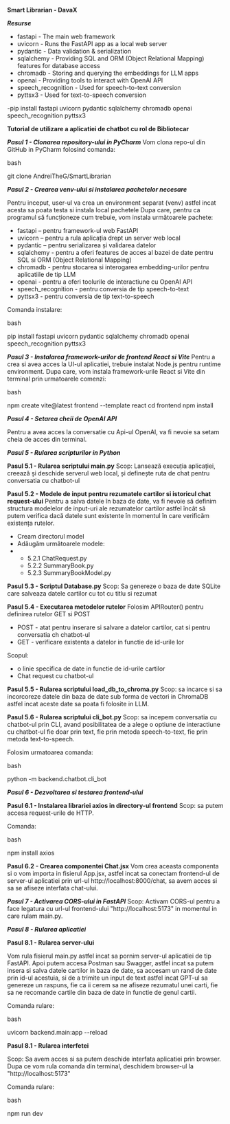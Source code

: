 **Smart Librarian - DavaX**

***Resurse***

- fastapi - The main web framework
- uvicorn - Runs the FastAPI app as a local web server
- pydantic - Data validation & serialization
- sqlalchemy - Providing SQL and ORM (Object Relational Mapping) features for database access
- chromadb - Storing and querying the embeddings for LLM apps
- openai - Providing tools to interact with OpenAI API
- speech_recognition - Used for speech-to-text conversion
- pyttsx3 - Used for text-to-speech conversion

-pip install fastapi uvicorn pydantic sqlalchemy chromadb openai speech_recognition pyttsx3

**Tutorial de utilizare a aplicatiei de chatbot cu rol de Bibliotecar**

***Pasul 1 - Clonarea repository-ului in PyCharm***
Vom clona repo-ul din GitHub in PyCharm folosind comanda:

bash

git clone AndreiTheG/SmartLibrarian

***Pasul 2 - Crearea venv-ului si instalarea pachetelor necesare***

Pentru inceput, user-ul va crea un environment separat (venv) astfel incat acesta sa poata testa si instala local pachetele
Dupa care, pentru ca programul să funcționeze cum trebuie, vom instala următoarele pachete:

- fastapi – pentru framework-ul web FastAPI
- uvicorn – pentru a rula aplicația drept un server web local
- pydantic – pentru serializarea și validarea datelor
- sqlalchemy - pentru a oferi features de acces al bazei de date pentru SQL si ORM (Object Relational Mapping) 
- chromadb - pentru stocarea si interogarea embedding-urilor pentru aplicatiile de tip LLM
- openai - pentru a oferi toolurile de interactiune cu OpenAI API
- speech_recognition - pentru conversia de tip speech-to-text 
- pyttsx3 - pentru conversia de tip text-to-speech

Comanda instalare:

bash

pip install fastapi uvicorn pydantic sqlalchemy chromadb openai speech_recognition pyttsx3


***Pasul 3 - Instalarea framework-urilor de frontend React si Vite***
Pentru a crea si avea acces la UI-ul aplicatiei, trebuie instalat Node.js pentru runtime environment. 
Dupa care, vom instala framework-urile React si Vite din terminal prin urmatoarele comenzi:

bash

npm create vite@latest frontend --template react
cd frontend
npm install


***Pasul 4 - Setarea cheii de OpenAI API***

Pentru a avea acces la conversatie cu Api-ul OpenAI, va fi nevoie sa setam cheia de acces din terminal.


***Pasul 5 - Rularea scripturilor in Python***

****Pasul 5.1 - Rularea scriptului main.py****
Scop: Lansează execuția aplicației, creează și deschide serverul web local, și definește ruta de chat pentru conversatia cu chatbot-ul

****Pasul 5.2 - Modele de input pentru rezumatele cartilor si istoricul chat request-ului****
Pentru a salva datele în baza de date, va fi nevoie să definim structura modelelor de input-uri ale rezumatelor cartilor astfel încât să putem 
verifica dacă datele sunt existente în momentul în care verificăm existența rutelor.
- Cream directorul model
- Adăugăm următoarele modele:
- - 5.2.1 ChatRequest.py
  - 5.2.2 SummaryBook.py
  - 5.2.3 SummaryBookModel.py
 
****Pasul 5.3 - Scriptul Database.py****
Scop: Sa genereze o baza de date SQLite care salveaza datele cartilor cu tot cu titlu si rezumat

****Pasul 5.4 - Executarea metodelor rutelor****
Folosim APIRouter() pentru definirea rutelor GET si POST
- POST - atat pentru inserare si salvare a datelor cartilor, cat si pentru conversatia ch chatbot-ul
- GET - verificare existenta a datelor in functie de id-urile lor

Scopul: 
- o linie specifica de date in functie de id-urile cartilor
- Chat request cu chatbot-ul

  
****Pasul 5.5 - Rularea scriptului load_db_to_chroma.py****
Scop: sa incarce si sa incorcoreze datele din baza de date sub forma de vectori in ChromaDB astfel incat aceste
date sa poata fi folosite in LLM.



****Pasul 5.6 - Rularea scriptului cli_bot.py****
Scop: sa incepem conversatia cu chatbot-ul prin CLI, avand posibilitatea de a alege o optiune de interactiune
cu chatbot-ul fie doar prin text, fie prin metoda speech-to-text, fie prin metoda text-to-speech.

Folosim urmatoarea comanda:

bash

python -m backend.chatbot.cli_bot


***Pasul 6 - Dezvoltarea si testarea frontend-ului***

****Pasul 6.1 - Instalarea librariei axios in directory-ul frontend****
Scop: sa putem accesa request-urile de HTTP.

Comanda:

bash

npm install axios

****Pasul 6.2 - Crearea componentei Chat.jsx****
Vom crea aceasta componenta si o vom importa in fisierul App.jsx, astfel incat sa conectam frontend-ul de server-ul aplicatiei prin url-ul http://localhost:8000/chat, 
sa avem acces si sa se afiseze interfata chat-ului.

***Pasul 7 - Activarea CORS-ului in FastAPI***
Scop: Activam CORS-ul pentru a face legatura cu url-ul frontend-ului "http://localhost:5173" in momentul in care rulam main.py.

***Pasul 8 - Rularea aplicatiei***

****Pasul 8.1 - Rularea server-ului****

Vom rula fisierul main.py astfel incat sa pornim server-ul aplicatiei de tip FastAPI.
Apoi putem accesa Postman sau Swagger, astfel incat sa putem insera si salva datele cartilor in baza de date,
sa accesam un rand de date prin id-ul acestuia, si de a trimite un input de text astfel incat GPT-ul
sa genereze un raspuns, fie ca ii cerem sa ne afiseze rezumatul unei carti, fie sa ne recomande cartile din 
baza de date in functie de genul cartii.

Comanda rulare:

bash

uvicorn backend.main:app --reload

****Pasul 8.1 - Rularea interfetei****

Scop: Sa avem acces si sa putem deschide interfata aplicatiei prin browser. Dupa ce vom rula comanda din terminal,
deschidem browser-ul la "http://localhost:5173"

Comanda rulare:

bash

npm run dev
